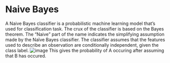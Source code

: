 # Naive Bayes
A Naive Bayes classifier is a probabilistic machine learning model that’s used for classification task. The crux of the classifier is based on the Bayes theorem.
The “Naive” part of the name indicates the simplifying assumption made by the Naïve Bayes classifier. The classifier assumes that the features used to describe an observation are conditionally independent, given the class label. 
![image](https://github.com/vvvvvvss/Naive-bayes/assets/148562671/1ac10c80-c42f-448a-9287-d474b10e7f10)
This gives the probability of A occuring after assuming that B has occured. 
